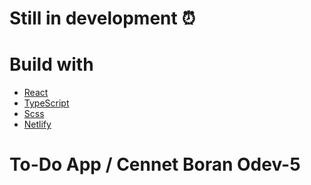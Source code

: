 # Still in development ⏰

# Build with

- [React](https://tr.reactjs.org/)
- [TypeScript](https://www.typescriptlang.org/docs/handbook/react.html)
- [Scss](https://sass-lang.com/documentation)
- [Netlify](https://www.netlify.com/)

# To-Do App / Cennet Boran Odev-5
